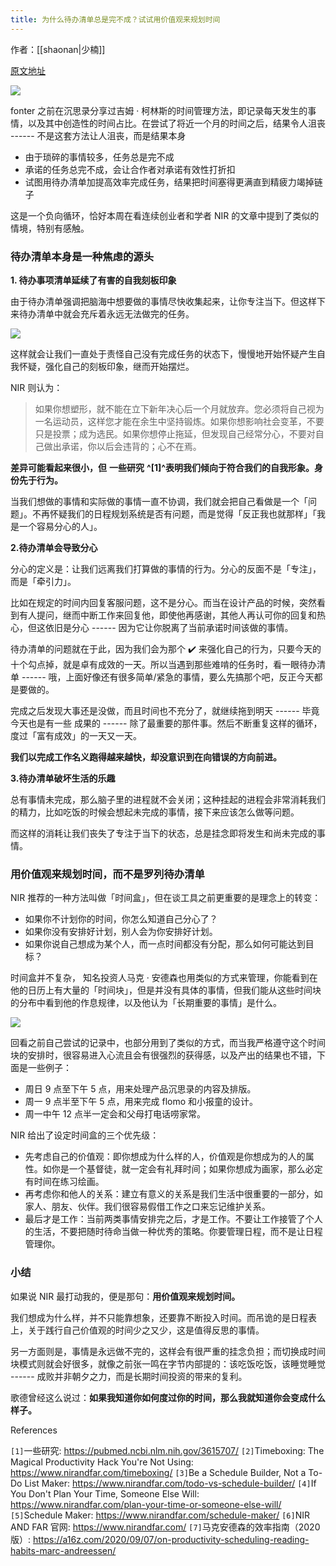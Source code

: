 ```yaml
---
title: 为什么待办清单总是完不成？试试用价值观来规划时间
---
```

作者：[[shaonan|少楠]]

[原文地址](https://mp.weixin.qq.com/s/BdRolOmEhJwMEEpjqH5otA)

![](https://cubox.pro/c/filters:no_upscale()?imageUrl=https%3A%2F%2Fmmbiz.qpic.cn%2Fmmbiz_png%2F1p2RY49Bj1ovP2SQnSeVmvQLN4YypXU9OHBDJOPqic69m8KOWNUceWWwkRYVk6hEYKecolNvfhLiadttJkx7NSSw%2F640%3Fwx_fmt%3Dpng%26tp%3Dwebp%26wxfrom%3D5%26wx_lazy%3D1%26wx_co%3D1&valid=false)

fonter 之前在沉思录分享过吉姆 · 柯林斯的时间管理方法，即记录每天发生的事情，以及其中创造性的时间占比。在尝试了将近一个月的时间之后，结果令人沮丧 ------ 不是这套方法让人沮丧，而是结果本身

- 由于琐碎的事情较多，任务总是完不成
- 承诺的任务总完不成，会让合作者对承诺有效性打折扣
- 试图用待办清单加提高效率完成任务，结果把时间塞得更满直到精疲力竭掉链子

这是一个负向循环，恰好本周在看连续创业者和学者 NIR 的文章中提到了类似的情境，特别有感触。

### 待办清单本身是一种焦虑的源头

**1. 待办事项清单延续了有害的自我刻板印象**

由于待办清单强调把脑海中想要做的事情尽快收集起来，让你专注当下。但这样下来待办清单中就会充斥着永远无法做完的任务。

![](https://cubox.pro/c/filters:no_upscale()?imageUrl=https%3A%2F%2Fmmbiz.qpic.cn%2Fmmbiz_png%2F1p2RY49Bj1oDN00hQzgLPI6enNRQJtfqk7UUFibHE3ET99K4VfOQ3yND6DcpXwAOic33rbic0cKaQOpOcr6HGLjIg%2F640%3Fwx_fmt%3Dpng%26tp%3Dwebp%26wxfrom%3D5%26wx_lazy%3D1%26wx_co%3D1&valid=false)

这样就会让我们一直处于责怪自己没有完成任务的状态下，慢慢地开始怀疑产生自我怀疑，强化自己的刻板印象，继而开始摆烂。

NIR 则认为：
> 如果你想塑形，就不能在立下新年决心后一个月就放弃。您必须将自己视为一名运动员，这样您才能在余生中坚持锻炼。如果你想影响社会变革，不要只是投票；成为选民。如果你想停止拖延，但发现自己经常分心，不要对自己做出承诺，你以后会违背的；心不在焉。

**差异可能看起来很小，但** **一些研究** **^\[1\]^表明我们倾向于符合我们的自我形象。身份先于行为。**

当我们想做的事情和实际做的事情一直不协调，我们就会把自己看做是一个「问题」。不再怀疑我们的日程规划系统是否有问题，而是觉得「反正我也就那样」「我是一个容易分心的人」。

**2.待办清单会导致分心**

分心的定义是：让我们远离我们打算做的事情的行为。分心的反面不是「专注」，而是「牵引力」。

比如在规定的时间内回复客服问题，这不是分心。而当在设计产品的时候，突然看到有人提问，继而中断工作来回复他，即使他再感谢，其他人再认可你的回复和热心，但这依旧是分心 ------ 因为它让你脱离了当前承诺时间该做的事情。

待办清单的问题就在于此，因为我们会为那个 ✔️ 来强化自己的行为，只要今天的十个勾点掉，就是卓有成效的一天。所以当遇到那些难啃的任务时，看一眼待办清单 ------ 哦，上面好像还有很多简单/紧急的事情，要么先搞那个吧，反正今天都是要做的。

完成之后发现大事还是没做，而且时间也不充分了，就继续拖到明天 ------ 毕竟今天也是有一些 成果的 ------ 除了最重要的那件事。然后不断重复这样的循环，度过「富有成效」的一天又一天。

**我们以完成工作名义跑得越来越快，却没意识到在向错误的方向前进。**

**3.待办清单破坏生活的乐趣**

总有事情未完成，那么脑子里的进程就不会关闭；这种挂起的进程会非常消耗我们的精力，比如吃饭的时候会想起未完成的事情，接下来应该怎么做等问题。

而这样的消耗让我们丧失了专注于当下的状态，总是挂念即将发生和尚未完成的事情。

### 用价值观来规划时间，而不是罗列待办清单

NIR 推荐的一种方法叫做「时间盒」，但在谈工具之前更重要的是理念上的转变：

- 如果你不计划你的时间，你怎么知道自己分心了？
- 如果你没有安排好计划，别人会为你安排好计划。
- 如果你说自己想成为某个人，而一点时间都没有分配，那么如何可能达到目标？

时间盒并不复杂， 知名投资人马克 · 安德森也用类似的方式来管理，你能看到在他的日历上有大量的「时间块」，但是并没有具体的事情，但我们能从这些时间块的分布中看到他的作息规律，以及他认为「长期重要的事情」是什么。

![](https://cubox.pro/c/filters:no_upscale()?imageUrl=https%3A%2F%2Fmmbiz.qpic.cn%2Fmmbiz_png%2F1p2RY49Bj1oDN00hQzgLPI6enNRQJtfqjXRXia1F6IjpOzrVk0ice1YTbNllVDGEpORkmhf0wdyllSWyQTSkecMg%2F640%3Fwx_fmt%3Dpng%26tp%3Dwebp%26wxfrom%3D5%26wx_lazy%3D1%26wx_co%3D1&valid=false)

回看之前自己尝试的记录中，也部分用到了类似的方式，而当我严格遵守这个时间块的安排时，很容易进入心流且会有很强烈的获得感，以及产出的结果也不错，下面是一些例子：

- 周日 9 点至下午 5 点，用来处理产品沉思录的内容及排版。
- 周一 9 点半至下午 5 点，用来完成 flomo 和小报童的设计。
- 周一中午 12 点半一定会和父母打电话唠家常。

NIR 给出了设定时间盒的三个优先级：

- 先考虑自己的价值观：即你想成为什么样的人，价值观是你想成为的人的属性。如你是一个基督徒，就一定会有礼拜时间；如果你想成为画家，那么必定有时间在练习绘画。
- 再考虑你和他人的关系：建立有意义的关系是我们生活中很重要的一部分，如家人、朋友、伙伴。我们很容易假借工作之口来忘记维护关系。
- 最后才是工作：当前两类事情安排完之后，才是工作。不要让工作接管了个人的生活，不要把随时待命当做一种优秀的策略。你要管理日程，而不是让日程管理你。

### 小结

如果说 NIR 最打动我的，便是那句：**用价值观来规划时间。**

我们想成为什么样，并不只能靠想象，还要靠不断投入时间。而吊诡的是日程表上，关于践行自己价值观的时间少之又少，这是值得反思的事情。

另一方面则是，事情是永远做不完的，这样会有很严重的挂念负担；而切换成时间块模式则就会好很多，就像之前张一鸣在字节内部提的：该吃饭吃饭，该睡觉睡觉 ------ 成败并非朝夕之力，而是长期时间投资的带来的复利。

歌德曾经这么说过：**如果我知道你如何度过你的时间，那么我就知道你会变成什么样子。**

References  

`[1]`一些研究: <https://pubmed.ncbi.nlm.nih.gov/3615707/>
`[2]`Timeboxing: The Magical Productivity Hack You're Not Using: <https://www.nirandfar.com/timeboxing/>
`[3]`Be a Schedule Builder, Not a To-Do List Maker: <https://www.nirandfar.com/todo-vs-schedule-builder/>
`[4]`If You Don't Plan Your Time, Someone Else Will: <https://www.nirandfar.com/plan-your-time-or-someone-else-will/>
`[5]`Schedule Maker: <https://www.nirandfar.com/schedule-maker/>
`[6]`NIR AND FAR 官网: <https://www.nirandfar.com/>
`[7]`马克安德森的效率指南（2020 版）: <https://a16z.com/2020/09/07/on-productivity-scheduling-reading-habits-marc-andreessen/>
